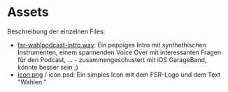 # Assets

Beschreibung der einzelnen Files:

* [fsr-wahlpodcast-intro.wav](fsr-wahlpodcast-intro.wav): Ein peppiges Intro mit synthethischen Instrumenten, einem spannenden Voice Over mit interessanten Fragen für den Podcast, ... - zusammengeschustert mit iOS GarageBand, könnte besser sein ;)
* [icon.png](icon.png) / icon.psd: Ein simples Icon mit dem FSR-Logo und dem Text "Wahlen <Jahr>"
